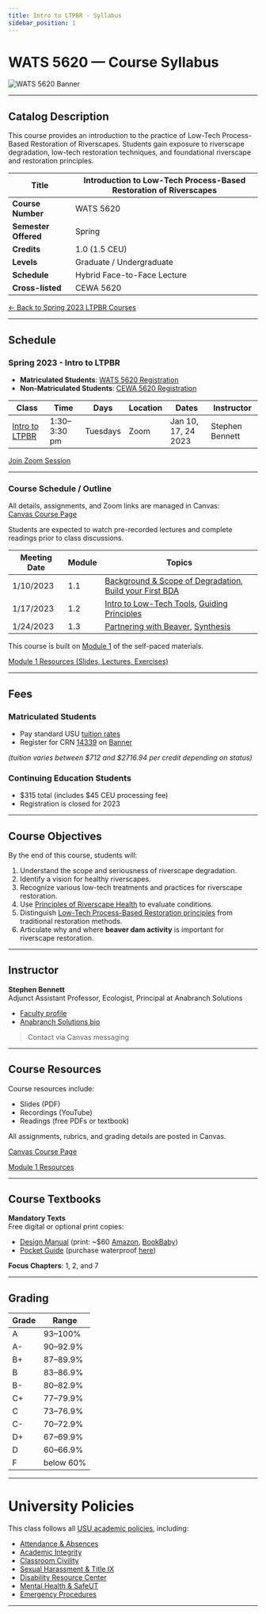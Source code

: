 ```yaml
---
title: Intro to LTPBR - Syllabus
sidebar_position: 1
---
```


# WATS 5620 — Course Syllabus

![WATS 5620 Banner](/img/courses/WATS-5620_header_C.png)

---

## Catalog Description

This course provides an introduction to the practice of Low-Tech Process-Based Restoration of Riverscapes. Students gain exposure to riverscape degradation, low-tech restoration techniques, and foundational riverscape and restoration principles.

| **Title** | Introduction to Low-Tech Process-Based Restoration of Riverscapes |
|-----------|--------------------------------------------------------------------|
| **Course Number** | WATS 5620 |
| **Semester Offered** | Spring |
| **Credits** | 1.0 (1.5 CEU) |
| **Levels** | Graduate / Undergraduate |
| **Schedule** | Hybrid Face-to-Face Lecture |
| **Cross-listed** | CEWA 5620 |

[← Back to Spring 2023 LTPBR Courses](/workshops/2023/USU/)

---

## Schedule

### Spring 2023 - Intro to LTPBR

- **Matriculated Students**: [WATS 5620 Registration](https://ss.banner.usu.edu/StudentRegistrationSsb/ssb/classSearch/classSearch)  
- **Non-Matriculated Students**: [CEWA 5620 Registration](https://cpe.usu.edu/search/publicCourseSearchDetails.do?method=load&courseId=1015426)

| Class | Time | Days | Location | Dates | Instructor |
|-------|------|------|----------|-------|------------|
| [Intro to LTPBR](/workshops/2023/USU/WATS-5620/) | 1:30–3:30 pm | Tuesdays | Zoom | Jan 10, 17, 24 2023 | Stephen Bennett |

[Join Zoom Session](https://usu-edu.zoom.us/j/88147342464?pwd=ZVpMdVNYS2U2L2U5QnZBQ1NJSElhUT09)

---

### Course Schedule / Outline

All details, assignments, and Zoom links are managed in Canvas:  
[Canvas Course Page](https://usu.instructure.com/courses/727011)

Students are expected to watch pre-recorded lectures and complete readings prior to class discussions.

| Meeting Date | Module | Topics |
|--------------|--------|--------|
| 1/10/2023 | 1.1 | [Background & Scope of Degradation](http://lowtechpbr.restoration.usu.edu/workshops/2020/SGI/Modules/module1#b-background--why-were-here), [Build your First BDA](http://lowtechpbr.restoration.usu.edu/workshops/2020/SGI/Modules/module1#f-what-you-came-for---your-first-bda) |
| 1/17/2023 | 1.2 | [Intro to Low-Tech Tools](http://lowtechpbr.restoration.usu.edu/workshops/2020/SGI/Modules/module1#g-broad-umbrella-of-low-tech-restoration), [Guiding Principles](http://lowtechpbr.restoration.usu.edu/workshops/2020/SGI/Modules/module1#j-principles) |
| 1/24/2023 | 1.3 | [Partnering with Beaver](http://lowtechpbr.restoration.usu.edu/workshops/2020/SGI/Modules/module1#k-beaver-history--biology), [Synthesis](http://lowtechpbr.restoration.usu.edu/workshops/2020/SGI/Modules/module1#n-wrap-up-and-preview-of-remaining-modules) |

This course is built on [Module 1](/workshops/2020/SGI/Modules/module1) of the self-paced materials.

[Module 1 Resources (Slides, Lectures, Exercises)](/workshops/2020/SGI/Modules/module1)

---

## Fees

### Matriculated Students

- Pay standard USU [tuition rates](https://www.usu.edu/registrar/registration/payment/)  
- Register for CRN [14339](https://ssb.banner.usu.edu/zprod/bwckschd.p_disp_detail_sched?term_in=202220&crn_in=14339) on [Banner](https://ssb.banner.usu.edu/zprod/twbkwbis.P_WWWLogin)

*(tuition varies between $712 and $2716.94 per credit depending on status)*

### Continuing Education Students

- $315 total (includes $45 CEU processing fee)  
- Registration is closed for 2023

---

## Course Objectives

By the end of this course, students will:

1. Understand the scope and seriousness of riverscape degradation.  
2. Identify a vision for healthy riverscapes.  
3. Recognize various low-tech treatments and practices for riverscape restoration.  
4. Use [Principles of Riverscape Health](http://lowtechpbr.restoration.usu.edu/manual/chap02/) to evaluate conditions.  
5. Distinguish [Low-Tech Process-Based Restoration principles](http://lowtechpbr.restoration.usu.edu/manual/chap02/) from traditional restoration methods.  
6. Articulate why and where **beaver dam activity** is important for riverscape restoration.

---

## Instructor

**Stephen Bennett**  
Adjunct Assistant Professor, Ecologist, Principal at Anabranch Solutions

- [Faculty profile](https://qcnr.usu.edu/directory/wats/adjunct/index)  
- [Anabranch Solutions bio](https://www.anabranchsolutions.com/stephen-bennett.html)

> Contact via Canvas messaging

---

## Course Resources

Course resources include:

- Slides (PDF)
- Recordings (YouTube)
- Readings (free PDFs or textbook)

All assignments, rubrics, and grading details are posted in Canvas.

[Canvas Course Page](https://usu.instructure.com/courses/727011)

[Module 1 Resources](/workshops/2020/SGI/Modules/module1)

---

## Course Textbooks

**Mandatory Texts**  
Free digital or optional print copies:

- [Design Manual](/manual) (print: ~$60 [Amazon](https://www.amazon.com/Low-Tech-Process-Based-Restoration-Riverscapes-Design/dp/1543972993), [BookBaby](https://store.bookbaby.com/bookshop/book/index.aspx?bookURL=Low-Tech-Process-Based-Restoration-of-Riverscapes))  
- [Pocket Guide](/resources/pocket) (purchase waterproof [here](http://www.anabranchsolutions.com/store/p7/pocketguide.html))

**Focus Chapters**: 1, 2, and 7

---

## Grading

| Grade | Range |
|-------|-------|
| A | 93–100% |
| A- | 90–92.9% |
| B+ | 87–89.9% |
| B | 83–86.9% |
| B- | 80–82.9% |
| C+ | 77–79.9% |
| C | 73–76.9% |
| C- | 70–72.9% |
| D+ | 67–69.9% |
| D | 60–66.9% |
| F | below 60% |

---

# University Policies

This class follows all [USU academic policies](http://catalog.usu.edu/content.php?catoid=4&navoid=546), including:

- [Attendance & Absences](https://catalog.usu.edu/content.php?catoid=12&navoid=3160)  
- [Academic Integrity](https://studentconduct.usu.edu/studentcode/article6)  
- [Classroom Civility](https://studentconduct.usu.edu/studentcode/article5)  
- [Sexual Harassment & Title IX](https://equity.usu.edu/)  
- [Disability Resource Center](http://www.usu.edu/drc/)  
- [Mental Health & SafeUT](https://counseling.usu.edu/)  
- [Emergency Procedures](https://www.usu.edu/emergency)

---

